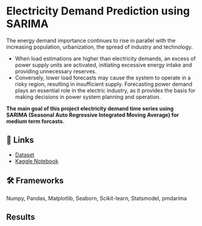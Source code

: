 

# Electricity Demand Prediction using SARIMA

The energy demand importance continues to rise in parallel with the increasing population, urbanization, the spread of industry and technology. 
- When load estimations are higher than electricity demands, an excess of power supply units are activated, initiating excessive energy intake and providing unnecessary reserves. 
- Conversely, lower load forecasts may cause the system to operate in a risky region, resulting in insufficient supply. 
Forecasting power demand plays an essential role in the electric industry, as it provides the basis for making decisions in power system planning and operation. 

**The main goal of this project electricity demand time series using SARIMA (Seasonal Auto Regressive Integrated Moving Average) for medium term forcasts.**

## 🔗 Links

- [Dataset](https://www.kaggle.com/datasets/kandij/electric-production)
- [Kaggle Notebook](https://www.kaggle.com/code/sudhanshu2198/electricity-demand-prediction-using-sarima-eda)

## 🛠 Frameworks
Numpy, Pandas, Matplotlib, Seaborn, Scikit-learn, Statsmodel, pmdarima

## Results






